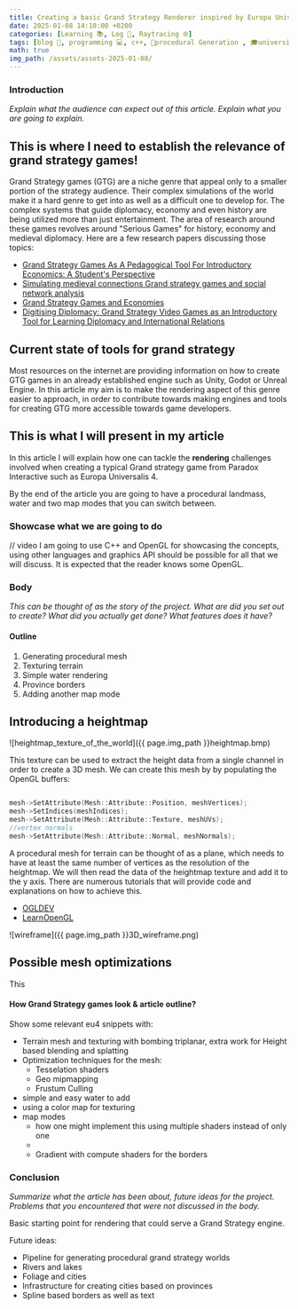 ```yaml
---
title: Creating a basic Grand Strategy Renderer inspired by Europa Universalis 4
date: 2025-01-08 14:10:00 +0200
categories: [Learning 📚, Log 📖, Raytracing 🌐]
tags: [blog 📝, programming 💻, c++, 🔀procedural Generation , 🎓university, 🎨graphics , 🔺OpenGL, 🌍grand strategy]
math: true
img_path: /assets/assets-2025-01-08/
---
```



### Introduction
*Explain what the audience can expect out of this article. Explain what you are going to explain.*

## This is where I need to establish the relevance of grand strategy games!

Grand Strategy games (GTG) are a niche genre that appeal only to a smaller portion of the strategy audience. Their complex simulations of the world make it a hard genre to get into as well as a difficult one to develop for. The complex systems that guide diplomacy, economy and even history are being utilized more than just entertainment. The area of research around these games revolves around "Serious Games" for history, economy and medieval diplomacy. Here are a few research papers discussing those topics:
- [Grand Strategy Games As A Pedagogical Tool For Introductory Economics: A Student's Perspective](https://papers.ssrn.com/sol3/papers.cfm?abstract_id=4986923#paper-references-widget)
- [Simulating medieval connections Grand strategy games and social network analysis](https://jhnr.net/articles/81/files/660bbe5c7c0b0.pdf)
- [Grand Strategy Games and Economies](https://www.diva-portal.org/smash/get/diva2:1686298/FULLTEXT01.pdf)
- [Digitising Diplomacy: Grand Strategy Video Games as an Introductory Tool for Learning Diplomacy and International Relations](https://www.academia.edu/75509526/Digitising_Diplomacy_Grand_Strategy_Video_Games_as_an_Introductory_Tool_for_Learning_Diplomacy_and_International_Relations)


## Current state of tools for grand strategy

Most resources on the internet are providing information on how to create GTG games in an already established engine such as Unity, Godot or Unreal Engine. In this article my aim is to make the rendering aspect of this genre easier to approach, in order to contribute towards making engines and tools for creating GTG more accessible towards game developers.

## This is what I will present in my article

In this article I will explain how one can tackle the **rendering** challenges involved when creating a typical Grand strategy game from Paradox Interactive such as Europa Universalis 4.


By the end of the article you are going to have a procedural landmass, water and two map modes that you can switch between.

### Showcase what we are going to do
// video
I am going to use C++ and OpenGL for showcasing the concepts, using other languages and graphics API should be possible for all that we will discuss. It is expected that the reader knows some OpenGL.


### Body

*This can be thought of as the story of the project. What are did you set out to create? What did you actually get done? What features does it have?*

#### Outline
1. Generating procedural mesh
2. Texturing terrain
3. Simple water rendering
4. Province borders
5. Adding another map mode


## Introducing a heightmap

![heightmap_texture_of_the_world]({{ page.img_path }}heightmap.bmp)

This texture can be used to extract the height data from a single channel in order to create a 3D mesh. We can create this mesh by by populating the OpenGL buffers:
```cpp

mesh->SetAttribute(Mesh::Attribute::Position, meshVertices);
mesh->SetIndices(meshIndices);
mesh->SetAttribute(Mesh::Attribute::Texture, meshUVs);
//vertex normals
mesh->SetAttribute(Mesh::Attribute::Normal, meshNormals);

```
A procedural mesh for terrain can be thought of as a plane, which needs to have at least the same number of vertices as the resolution of the heightmap. We will then read the data of the heightmap texture and add it to the y axis. There are numerous tutorials that will provide code and explanations on how to achieve this.
- [OGLDEV](https://youtu.be/xoqESu9iOUE?si=HWXc-EfHuPOQWhgq)
- [LearnOpenGL](https://learnopengl.com/Guest-Articles/2021/Tessellation/Height-map)


![wireframe]({{ page.img_path }}3D_wireframe.png)

## Possible mesh optimizations

This 

#### How Grand Strategy games look & article outline?

Show some relevant eu4 snippets with:
- Terrain mesh and texturing with bombing triplanar, extra work for Height based blending and splatting
- Optimization techniques for the mesh:
  - Tesselation shaders
  - Geo mipmapping
  - Frustum Culling
- simple and easy water to add
- using a color map for texturing
- map modes
  - how one might implement this using multiple shaders instead of only one
  -
  - Gradient with compute shaders for the borders


### Conclusion
*Summarize what the article has been about, future ideas for the project. Problems that you encountered that were not discussed in the body.*

Basic starting point for rendering that could serve a Grand Strategy engine.

Future ideas:

- Pipeline for generating procedural grand strategy worlds
- Rivers and lakes
- Foliage and cities
- Infrastructure for creating cities based on provinces
- Spline based borders as well as text

